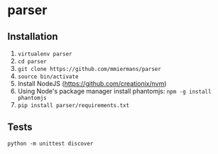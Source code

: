 # parser

## Installation

1.  `virtualenv parser`
1.  `cd parser`
1.  `git clone https://github.com/mmiermans/parser`
1.  `source bin/activate`
1.  Install NodeJS (https://github.com/creationix/nvm)
2.  Using Node's package manager install phantomjs: `npm -g install phantomjs`
3.  `pip install parser/requirements.txt`

## Tests

```python -m unittest discover```
